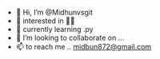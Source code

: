 - 👋 Hi, I’m @Midhunvsgit
- 👀 interested in 🧑‍💻
- 🌱 currently learning .py
- 💞️ I’m looking to collaborate on ...
- 📫  to reach me .. midbun872@gmail.com

<!---
Midhunvsgit/Midhunvsgit is a ✨ special ✨ repository because its `README.md` (this file) appears on your GitHub profile.
You can click the Preview link to take a look at your changes.
--->
